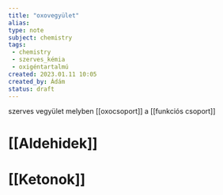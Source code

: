 ```yaml
---
title: "oxovegyület"
alias: 
type: note
subject: chemistry
tags:
 - chemistry
 - szerves_kémia
 - oxigéntartalmú
created: 2023.01.11 10:05
created_by: Ádám
status: draft 
---
```

szerves vegyület melyben [[oxocsoport]] a [[funkciós csoport]] 
# [[Aldehidek]]
# [[Ketonok]]